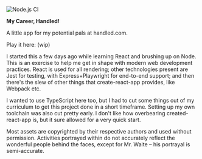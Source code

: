 ![Node.js CI](https://github.com/mukunda-/my-career-handled/workflows/Node.js%20CI/badge.svg)

**My Career, Handled!**

A little app for my potential pals at handled.com.

Play it here: (wip)

I started this a few days ago while learning React and brushing up on Node. This is an exercise to help me get in shape with modern web development practices. React is used for all rendering; other technologies present are Jest for testing, with Express+Playwright for end-to-end support; and then there's the slew of other things that create-react-app provides, like Webpack etc.

I wanted to use TypeScript here too, but I had to cut some things out of my curriculum to get this project done in a short timeframe. Setting up my own toolchain was also cut pretty early. I don't like how overbearing created-react-app is, but it sure allowed for a very quick start.

Most assets are copyrighted by their respective authors and used without permission. Activities portrayed within do not accurately reflect the wonderful people behind the faces, except for Mr. Waite – his portrayal is semi-accurate.
